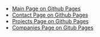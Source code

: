 - [Main Page on Github Pages](https://chkhikvadzeg.github.io/BKSI)
- [Contact Page on Github Pages](https://chkhikvadzeg.github.io/BKSI/src/leistungen.html)
- [Projects Page on Github Pages](https://chkhikvadzeg.github.io/BKSI/src/projekte.html)
- [Companies Page on Gitub Pages](https://chkhikvadzeg.github.io/BKSI/src/unternehmen.html)
